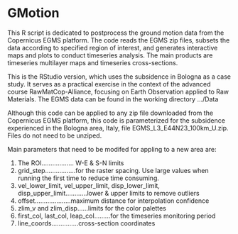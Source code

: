 # GMotion
This R script is dedicated to postprocess the ground motion data from the Copernicus EGMS platform. 
The code reads the EGMS zip files, subsets the data according to specified region of interest, 
and generates interactive maps and plots to conduct timeseries analysis. 
The main products are timeseries multilayer maps and timeseries cross-sections.

This is the RStudio version, which uses the subsidence in Bologna as a case study. 
It serves as a practical exercise in the context of the advanced course RawMatCop-Alliance, focusing on 
Earth Observation applied to Raw Materials. The EGMS data can be found in the working directory .../Data

Although this code can be applied to any zip file downloaded from the Copernicus EGMS platform, 
this code is parameterized for the subsidence experienced in the Bologna area, Italy, file EGMS_L3_E44N23_100km_U.zip.
Files do not need to be unziped. 

Main parameters that need to be modifed for appling to a new area are: 
1. The ROI.................. W-E & S-N limits
2. grid_step.................for the raster spacing. Use large values when running the first time to reduce time consuming.
3. vel_lower_limit, vel_upper_limit, disp_lower_limit, disp_upper_limit............lower & upper limits to remove outliers
4. offset....................maximum distance for interpolation confidence
5. zlim_v and zlim_disp......limits for the color palettes
6. first_col, last_col, leap_col.........for the timeseries monitoring period
7. line_coords...............cross-section coordinates 
